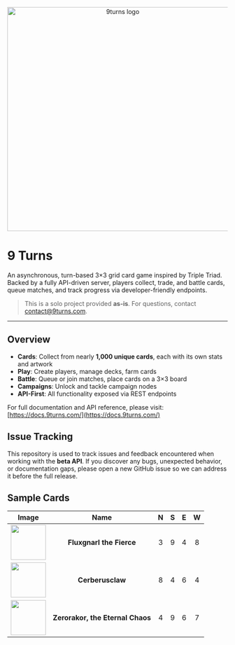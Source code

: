 <p align="center"><img src="https://docs.9turns.com/nineturns-logo.png" alt="9turns logo" width="512" height="auto" /></p>

# 9 Turns

An asynchronous, turn-based 3×3 grid card game inspired by Triple Triad. Backed by a fully API-driven server, players collect, trade, and battle cards, queue matches, and track progress via developer-friendly endpoints.

> This is a solo project provided **as-is**. For questions, contact [contact@9turns.com](mailto:contact@9turns.com).

---

## Overview

- **Cards**: Collect from nearly **1,000 unique cards**, each with its own stats and artwork 
- **Play**: Create players, manage decks, farm cards  
- **Battle**: Queue or join matches, place cards on a 3×3 board  
- **Campaigns**: Unlock and tackle campaign nodes  
- **API-First**: All functionality exposed via REST endpoints  

For full documentation and API reference, please visit:  [https://docs.9turns.com/](https://docs.9turns.com/)

## Issue Tracking

This repository is used to track issues and feedback encountered when working with the **beta API**. If you discover any bugs, unexpected behavior, or documentation gaps, please open a new GitHub issue so we can address it before the full release.

## Sample Cards

| Image | Name | N | S | E | W |
|:-----:|:----:|:-:|:-:|:-:|:-:|
| <div align="center"><img src="https://stnineturnsdev.blob.core.windows.net/gen1/1A011DA25BB8.png" width="80"/></div> | **Fluxgnarl the Fierce** | 3 | 9 | 4 | 8 |
| <div align="center"><img src="https://stnineturnsdev.blob.core.windows.net/gen1/04FA5FCEDAE9.png" width="80"/></div> | **Cerberusclaw** | 8 | 4 | 6 | 4 |
| <div align="center"><img src="https://stnineturnsdev.blob.core.windows.net/gen1/86E12A28B0F6.png" width="80"/></div> | **Zerorakor, the Eternal Chaos** | 4 | 9 | 6 | 7 |

